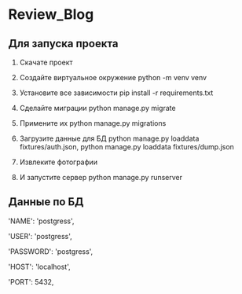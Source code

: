 # Review_Blog
## Для запуска проекта

1) Скачате проект

2) Создайте виртуальное окружение python -m venv venv

3) Установите все зависимости pip install -r requirements.txt

4) Сделайте миграции python manage.py migrate

5) Примените их python manage.py migrations

6) Загрузите данные для БД python manage.py loaddata fixtures/auth.json, python manage.py loaddata fixtures/dump.json

7) Извлеките фотографии

8) И запустите сервер python manage.py runserver


## Данные по БД

'NAME': 'postgress',

'USER': 'postgress',

'PASSWORD': 'postgress',

'HOST': 'localhost',

'PORT': 5432,
